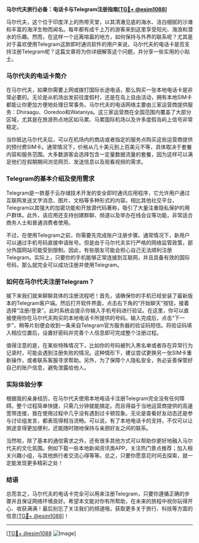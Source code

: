 **马尔代夫旅行必备：电话卡与Telegram注册指南[[TG💪+ @esim1088](https://t.me/s/esim1088)]**

马尔代夫，这个位于印度洋上的热带天堂，以其清澈见底的海水、洁白细腻的沙滩和丰富的海洋生物而闻名。每年都有成千上万的游客来到这里享受阳光、海浪和潜水的乐趣。然而，在这样一个远离喧嚣的地方，如何保持与外界的联系呢？尤其是对于喜欢使用Telegram这款即时通讯软件的用户来说，马尔代夫的电话卡是否支持注册Telegram呢？这篇文章将为你详细解答这个问题，并分享一些实用的小贴士。

### 马尔代夫的电话卡简介

在马尔代夫，如果你需要上网或拨打国际长途电话，那么购买一张本地电话卡是非常必要的。无论是从机场出发前往度假村，还是在岛上自由活动，拥有本地SIM卡都能让你更加方便地处理日常事务。马尔代夫的电话网络主要由三家运营商提供服务：Dhiraagu、Ooredoo和Wataniya。这三家运营商在全国范围内覆盖了大部分区域，尤其是在旅游热点地区如马累、马累国际机场以及许多度假岛屿上信号非常稳定。

当你抵达马尔代夫后，可以在机场内的商店或者指定的服务点购买这些运营商提供的预付费SIM卡。通常情况下，价格从几十美元到上百美元不等，具体取决于套餐内容和服务范围。大多数游客会选择包含一定量数据流量的套餐，因为这样可以满足他们在假期期间浏览网页、发送信息以及观看视频的需求。

### Telegram的基本介绍及使用需求

Telegram是一款基于云存储技术开发的安全即时通讯应用程序，它允许用户通过互联网发送文字消息、图片、文档等多种形式的内容。相比其他社交平台，Telegram以其强大的加密功能和开放源代码著称，吸引了大量注重隐私保护的用户群体。此外，该应用还支持创建群聊、频道以及举办在线会议等功能，非常适合商务人士和普通消费者使用。

不过，在使用Telegram之前，你需要先完成账户注册步骤。通常情况下，新用户可以通过手机号码直接申请账号。但是由于马尔代夫实行严格的网络监管政策，部分外国网站可能受到限制。因此，有些朋友可能会担心自己无法顺利注册Telegram。实际上，只要你的手机能够正常连接到互联网，并且具备有效的国际号码，那么就完全可以成功注册并使用Telegram。

### 如何在马尔代夫注册Telegram？

接下来我们就来聊聊具体的注册流程吧！首先，请确保你的手机已经安装了最新版本的Telegram客户端。然后打开软件界面，点击右下角的“开始聊天”按钮，接着选择“注册/登录”。此时系统会提示你输入手机号码进行验证。在这里，你可以直接使用你在马尔代夫购买的本地电话卡所提供的号码。输入完成后，点击“下一步”，稍等片刻便会收到一条来自Telegram官方服务器的验证码短信。将验证码填入相应位置后，设置好密码并完善个人信息即可完成整个注册过程。

值得注意的是，在某些特殊情况下，比如你的号码被列入黑名单或者存在异常行为记录时，可能会遇到注册失败的情况。这种情形下，建议尝试更换另一张SIM卡重新操作，或者联系客服寻求帮助。另外，为了保障个人隐私安全，务必妥善保管好自己的账户信息，避免泄露给他人。

### 实际体验分享

根据我的亲身经历，在马尔代夫使用本地电话卡注册Telegram完全没有任何障碍。整个过程简单快捷，只需几分钟就能搞定。而且得益于当地运营商提供的高速宽带连接，我在使用过程中几乎没有遇到过卡顿现象。无论是查看好友动态还是参与讨论组发言，都表现得相当流畅。可以说，有了本地电话卡的支持，不仅可以让旅途变得更加便利，还能随时随地保持与亲朋好友之间的联系。

当然啦，除了基本的通信需求之外，还有很多其他方式可以帮助你更好地融入马尔代夫的文化氛围。例如下载一些本地新闻资讯类APP，关注热门景点推荐；加入相关兴趣小组，与其他旅行者交流心得等等。总之，只要你愿意花时间去探索，就一定能发现更多精彩之处！

### 结语

总而言之，马尔代夫的电话卡完全可以用来注册Telegram，只要你遵循正确的步骤并且保证网络环境良好。希望本文能对你有所帮助，在未来的旅程中祝你玩得开心、收获满满！最后别忘了关注我们的频道哦，获取更多关于旅行、科技等方面的信息[[TG💪+ @esim1088](https://t.me/s/esim1088)]！

---

[[TG💪+ @esim1088](https://t.me/s/esim1088) ![Image](https://i.postimg.cc/4NQfJmqS/Snipaste-2025-05-13-00-14-12.png)]